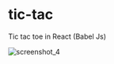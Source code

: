 # tic-tac
Tic tac toe in React (Babel Js)


![screenshot_4](https://user-images.githubusercontent.com/22651469/39449880-4b45eb42-4c97-11e8-8ac3-7a74cf8ba40c.jpg)


